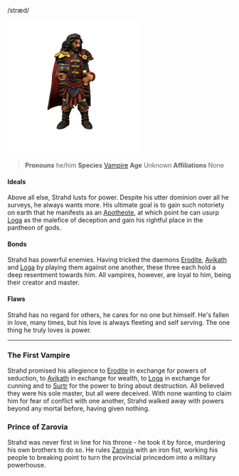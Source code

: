 /stræd/

![](../../_assets/people/vampires/Strahd.png)

> **Pronouns** he/him
> **Species** [Vampire](index.md)
> **Age** Unknown
> **Affiliations** None

#### Ideals
Above all else, Strahd lusts for power. Despite his utter dominion over all he surveys, he always wants more. His ultimate goal is to gain such notoriety on earth that he manifests as an [Apotheote](../../Cosmology/Daemons/Apotheotes/index.md), at which point he can usurp [Loga](../../Cosmology/Daemons/Malefices/Loga.md) as the malefice of deception and gain his rightful place in the pantheon of gods.

#### Bonds
Strahd has powerful enemies. Having tricked the daemons [Erodite](../../Cosmology/Daemons/Erodite.md), [Avikath](../../Cosmology/Daemons/Malefices/Avikath.md) and [Loga](../../Cosmology/Daemons/Malefices/Loga.md) by playing them against one another, these three each hold a deep resentment towards him. All vampires, however, are loyal to him, being their creator and master.

#### Flaws
Strahd has no regard for others, he cares for no one but himself. He's fallen in love, many times, but his love is always fleeting and self serving. The one thing he truly loves is power.

---

### The First Vampire
Strahd promised his allegience to [Erodite](../../Cosmology/Daemons/Erodite.md) in exchange for powers of seduction, to [Avikath](../../Cosmology/Daemons/Malefices/Avikath.md) in exchange for wealth, to [Loga](../../Cosmology/Daemons/Malefices/Loga.md) in exchange for cunning and to [Surtr](../../Cosmology/Daemons/Malefices/Zukothoth.md) for the power to bring about destruction. All believed they were his sole master, but all were deceived. With none wanting to claim him for fear of conflict with one another, Strahd walked away with powers beyond any mortal before, having given nothing.

### Prince of Zarovia
Strahd was never first in line for his throne - he took it by force, murdering his own brothers to do so. He rules [Zarovia](../../Locations/Zarovia/index.md) with an iron fist, working his people to breaking point to turn the provincial princedom into a military powerhouse.